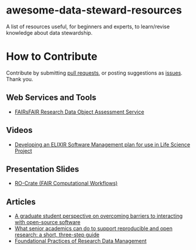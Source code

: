 # awesome-data-steward-resources
A list of resources useful, for beginners and experts, to learn/revise knowledge about data stewardship.

# How to Contribute
Contribute by submitting [pull requests](https://github.com/Nazeeefa/awesome-data-steward-resources/pulls), or posting suggestions as [issues](https://github.com/Nazeeefa/awesome-data-steward-resources/issues). Thank you.

## Web Services and Tools

- [FAIRsFAIR Research Data Object Assessment Service](https://github.com/pangaea-data-publisher/fuji)

## Videos

- [Developing an ELIXIR Software Management plan for use in Life Science Project](https://elixir-europe.org/events/webinar-software-management-plans)

## Presentation Slides

- [RO-Crate (FAIR Computational Workflows)](https://zenodo.org/record/4011999)

## Articles

- [A graduate student perspective on overcoming barriers to interacting with open-source software](https://www.facetsjournal.com/doi/10.1139/facets-2019-0020)
- [What senior academics can do to support reproducible and open research: a short, three-step guide](https://psyarxiv.com/jyfr7)
- [Foundational Practices of Research Data Management](https://riojournal.com/article/56508/)
